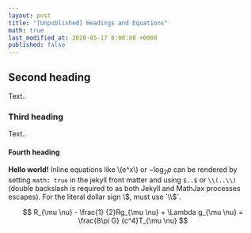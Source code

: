 ```yaml
---
layout: post
title: "[Unpublished] Headings and Equations"
math: true
last_modified_at: 2020-05-17 0:00:00 +0000
published: false
---
```


## Second heading

Text..

### Third heading

Text..

#### Fourth heading

**Hello world!** Inline equations like \\(e^x\\) or $-\log_2 p$ can be rendered by setting `math: true` in the jekyll front matter and using `$..$` or `\\(..\\)` (double backslash is required to as both Jekyll and MathJax processes escapes). For the literal dollar sign \\$, must use `\\$`.

$$ R_{\mu \nu} - \frac{1} {2}Rg_{\mu \nu} + \Lambda g_{\mu \nu} = \frac{8\pi G} {c^4}T_{\mu \nu} $$
